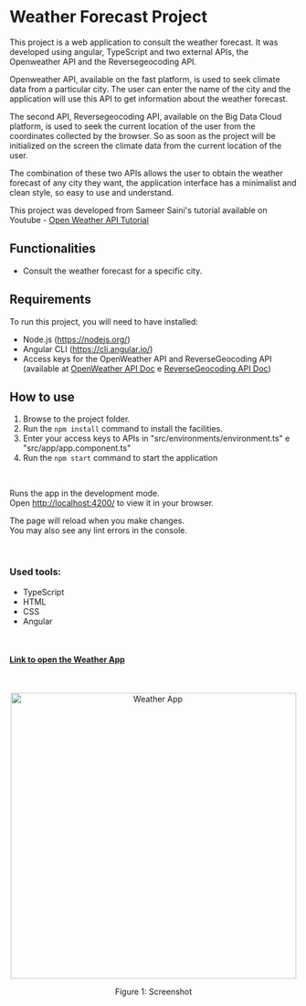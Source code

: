 # Weather Forecast Project

This project is a web application to consult the weather forecast. It was developed using angular, TypeScript and two external APIs, the Openweather API and the Reversegeocoding API.

Openweather API, available on the fast platform, is used to seek climate data from a particular city. The user can enter the name of the city and the application will use this API to get information about the weather forecast.

The second API, Reversegeocoding API, available on the Big Data Cloud platform, is used to seek the current location of the user from the coordinates collected by the browser. So as soon as the project will be initialized on the screen the climate data from the current location of the user.

The combination of these two APIs allows the user to obtain the weather forecast of any city they want, the application interface has a minimalist and clean style, so easy to use and understand.

This project was developed from Sameer Saini's tutorial available on Youtube - [Open Weather API Tutorial](https://www.youtube.com/watch?v=psZXU8PTAS8)

## Functionalities
- Consult the weather forecast for a specific city.

## Requirements
To run this project, you will need to have installed:

- Node.js (https://nodejs.org/)
- Angular CLI (https://cli.angular.io/)
- Access keys for the OpenWeather API and ReverseGeocoding API (available at [OpenWeather API Doc](https://rapidapi.com/KirylBokiy/api/openweather43) e [ReverseGeocoding API Doc](https://www.bigdatacloud.com/docs/api/reverse-geocode-to-city-api))

## How to use
1. Browse to the project folder.
2. Run the `npm install` command to install the facilities.
3. Enter your access keys to APIs in  "src/environments/environment.ts" e "src/app/app.component.ts"
4. Run the `npm start` command to start the application

<br>

Runs the app in the development mode.\
Open  [http://localhost:4200/](http://localhost:4200/)  to view it in your browser.

The page will reload when you make changes.\
You may also see any lint errors in the console.

<br>

### Used tools:
- TypeScript
- HTML
- CSS
- Angular


<br>

#### <a href="">Link to open the Weather App</a>

<br>

<p align="center">
  <img src="./src/imgs/captura.png" width="500px" alt="Weather App">
  <p align="center">Figure 1: Screenshot</p>
</p>

